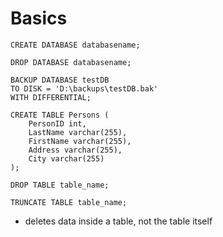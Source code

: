 # Basics
```
CREATE DATABASE databasename;
```
```
DROP DATABASE databasename;
```
```
BACKUP DATABASE testDB
TO DISK = 'D:\backups\testDB.bak'
WITH DIFFERENTIAL;
```
```
CREATE TABLE Persons (
    PersonID int,
    LastName varchar(255),
    FirstName varchar(255),
    Address varchar(255),
    City varchar(255) 
);
```
```
DROP TABLE table_name;
```
```
TRUNCATE TABLE table_name;
```
- deletes data inside a table, not the table itself